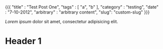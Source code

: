 {{{
  "title" : "Test Post One",
  "tags" : [ "a", "b" ],
  "category" : "testing",
  "date" : "7-10-2012",
  "arbitrary" : "arbitrary content",
  "slug": "custom-slug"
}}}

*Lorem ipsum* dolor sit amet, consectetur adipisicing elit.

# Header 1 #
